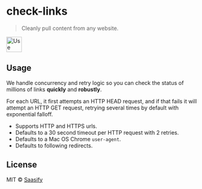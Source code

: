 # check-links

> Cleanly pull content from any website.

<a href="https://check-links.saasify.sh">
  <img
    src="https://badges.saasify.sh"
    height="40"
    alt="Use Hosted API"
  />
</a>

## Usage

We handle concurrency and retry logic so you can check the status of millions of links **quickly** and **robustly**.

For each URL, it first attempts an HTTP HEAD request, and if that fails it will attempt an HTTP GET request, retrying several times by default with exponential falloff.

- Supports HTTP and HTTPS urls.
- Defaults to a 30 second timeout per HTTP request with 2 retries.
- Defaults to a Mac OS Chrome `user-agent`.
- Defaults to following redirects.

## License

MIT © [Saasify](https://saasify.sh)
